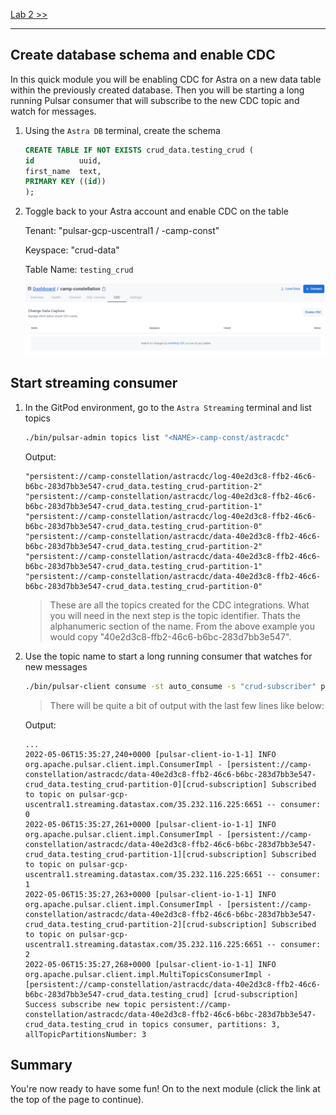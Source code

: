 [Lab 2 >>](/Lab2/01-crud-commands.md)

---

## Create database schema and enable CDC

In this quick module you will be enabling CDC for Astra on a new data table within the previously created database. Then you will be starting a long running Pulsar consumer that will subscribe to the new CDC topic and watch for messages.

1. Using the `Astra DB` terminal, create the schema

    ```sql
    CREATE TABLE IF NOT EXISTS crud_data.testing_crud (
    id          uuid,
    first_name  text,
    PRIMARY KEY ((id))
    );
    ```

1. Toggle back to your Astra account and enable CDC on the table

    Tenant: "pulsar-gcp-uscentral1 / <NAME>-camp-const"

    Keyspace: "crud-data"

    Table Name: `testing_crud`

    ![Enable CDC](/images/astra-enable-cdc.png)

## Start streaming consumer

1. In the GitPod environment, go to the `Astra Streaming` terminal and list topics

    ```bash
    ./bin/pulsar-admin topics list "<NAME>-camp-const/astracdc"
    ```

    Output:

    ```logs
    "persistent://camp-constellation/astracdc/log-40e2d3c8-ffb2-46c6-b6bc-283d7bb3e547-crud_data.testing_crud-partition-2"
    "persistent://camp-constellation/astracdc/log-40e2d3c8-ffb2-46c6-b6bc-283d7bb3e547-crud_data.testing_crud-partition-1"
    "persistent://camp-constellation/astracdc/log-40e2d3c8-ffb2-46c6-b6bc-283d7bb3e547-crud_data.testing_crud-partition-0"
    "persistent://camp-constellation/astracdc/data-40e2d3c8-ffb2-46c6-b6bc-283d7bb3e547-crud_data.testing_crud-partition-2"
    "persistent://camp-constellation/astracdc/data-40e2d3c8-ffb2-46c6-b6bc-283d7bb3e547-crud_data.testing_crud-partition-1"
    "persistent://camp-constellation/astracdc/data-40e2d3c8-ffb2-46c6-b6bc-283d7bb3e547-crud_data.testing_crud-partition-0"
    ```

    > These are all the topics created for the CDC integrations. What you will need in the next step is the topic identifier. Thats the alphanumeric section of the name. From the above example you would copy "40e2d3c8-ffb2-46c6-b6bc-283d7bb3e547".

1. Use the topic name to start a long running consumer that watches for new messages

    ```bash
    ./bin/pulsar-client consume -st auto_consume -s "crud-subscriber" persistent://<NAME>-camp-const/astracdc/data-<REPLACE_WITH_ALPHANUMERIC>-crud_data.testing_crud
    ```

    > There will be quite a bit of output with the last few lines like below:

    Output:

    ```logs
    ...
    2022-05-06T15:35:27,240+0000 [pulsar-client-io-1-1] INFO  org.apache.pulsar.client.impl.ConsumerImpl - [persistent://camp-constellation/astracdc/data-40e2d3c8-ffb2-46c6-b6bc-283d7bb3e547-crud_data.testing_crud-partition-0][crud-subscription] Subscribed to topic on pulsar-gcp-uscentral1.streaming.datastax.com/35.232.116.225:6651 -- consumer: 0
    2022-05-06T15:35:27,261+0000 [pulsar-client-io-1-1] INFO  org.apache.pulsar.client.impl.ConsumerImpl - [persistent://camp-constellation/astracdc/data-40e2d3c8-ffb2-46c6-b6bc-283d7bb3e547-crud_data.testing_crud-partition-1][crud-subscription] Subscribed to topic on pulsar-gcp-uscentral1.streaming.datastax.com/35.232.116.225:6651 -- consumer: 1
    2022-05-06T15:35:27,263+0000 [pulsar-client-io-1-1] INFO  org.apache.pulsar.client.impl.ConsumerImpl - [persistent://camp-constellation/astracdc/data-40e2d3c8-ffb2-46c6-b6bc-283d7bb3e547-crud_data.testing_crud-partition-2][crud-subscription] Subscribed to topic on pulsar-gcp-uscentral1.streaming.datastax.com/35.232.116.225:6651 -- consumer: 2
    2022-05-06T15:35:27,268+0000 [pulsar-client-io-1-1] INFO  org.apache.pulsar.client.impl.MultiTopicsConsumerImpl - [persistent://camp-constellation/astracdc/data-40e2d3c8-ffb2-46c6-b6bc-283d7bb3e547-crud_data.testing_crud] [crud-subscription] Success subscribe new topic persistent://camp-constellation/astracdc/data-40e2d3c8-ffb2-46c6-b6bc-283d7bb3e547-crud_data.testing_crud in topics consumer, partitions: 3, allTopicPartitionsNumber: 3
    ```

## Summary

You're now ready to have some fun! On to the next module (click the link at the top of the page to continue).

